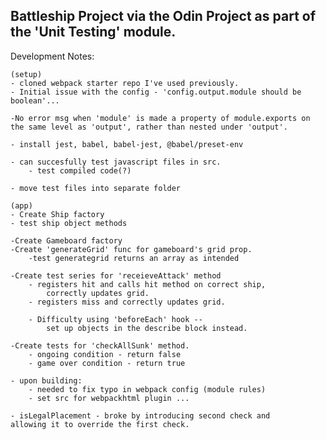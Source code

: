 ## Battleship Project via the Odin Project as part of the 'Unit Testing' module.

Development Notes:

    (setup)
    - cloned webpack starter repo I've used previously.
    - Initial issue with the config - 'config.output.module should be boolean'...

    -No error msg when 'module' is made a property of module.exports on the same level as 'output', rather than nested under 'output'.

    - install jest, babel, babel-jest, @babel/preset-env

    - can succesfully test javascript files in src.     
        - test compiled code(?)

    - move test files into separate folder
    
    (app)
    - Create Ship factory
    - test ship object methods

    -Create Gameboard factory
    -Create 'generateGrid' func for gameboard's grid prop.
        -test generategrid returns an array as intended
    
    -Create test series for 'receieveAttack' method
        - registers hit and calls hit method on correct ship,
            correctly updates grid.
        - registers miss and correctly updates grid.

        - Difficulty using 'beforeEach' hook --
            set up objects in the describe block instead.

    -Create tests for 'checkAllSunk' method.
        - ongoing condition - return false
        - game over condition - return true

    - upon building:
        - needed to fix typo in webpack config (module rules)
        - set src for webpackhtml plugin ...

    - isLegalPlacement - broke by introducing second check and      allowing it to override the first check.